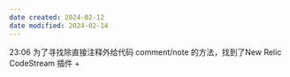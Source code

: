 ```yaml
---
date created: 2024-02-12
date modified: 2024-02-14
---
```

23:06
为了寻找除直接注释外给代码 comment/note 的方法，找到了New Relic CodeStream 插件
+ 